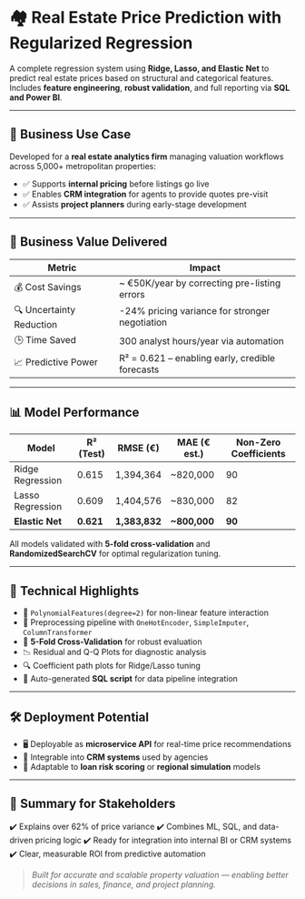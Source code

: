 # 🏘️ Real Estate Price Prediction with Regularized Regression

A complete regression system using **Ridge, Lasso, and Elastic Net** to predict real estate prices based on structural and categorical features. Includes **feature engineering**, **robust validation**, and full reporting via **SQL and Power BI**.

---

## 🏢 Business Use Case

Developed for a **real estate analytics firm** managing valuation workflows across 5,000+ metropolitan properties:

- ✅ Supports **internal pricing** before listings go live  
- ✅ Enables **CRM integration** for agents to provide quotes pre-visit  
- ✅ Assists **project planners** during early-stage development

---

## 💸 Business Value Delivered

| Metric                                | Impact                                         |
|---------------------------------------|------------------------------------------------|
| 💰 Cost Savings                        | ~ €50K/year by correcting pre-listing errors   |
| 🔍 Uncertainty Reduction               | -24% pricing variance for stronger negotiation |
| 🕒 Time Saved                          | 300 analyst hours/year via automation          |
| 📈 Predictive Power                    | R² = 0.621 – enabling early, credible forecasts|

---

## 📊 Model Performance

| Model            | R² (Test) | RMSE (€)   | MAE (€ est.) | Non-Zero Coefficients |
|------------------|-----------|------------|--------------|------------------------|
| Ridge Regression | 0.615     | 1,394,364  | ~820,000     | 90                     |
| Lasso Regression | 0.609     | 1,404,576  | ~830,000     | 82                     |
| **Elastic Net**  | **0.621** | **1,383,832** | **~800,000** | **90**                 |

All models validated with **5-fold cross-validation** and **RandomizedSearchCV** for optimal regularization tuning.

---


## 🔧 Technical Highlights

- 📐 `PolynomialFeatures(degree=2)` for non-linear feature interaction  
- 🧼 Preprocessing pipeline with `OneHotEncoder`, `SimpleImputer`, `ColumnTransformer`  
- 🧪 **5-Fold Cross-Validation** for robust evaluation  
- 📉 Residual and Q-Q Plots for diagnostic analysis  
- 🔍 Coefficient path plots for Ridge/Lasso tuning  
- 🧾 Auto-generated **SQL script** for data pipeline integration

---

## 🛠️ Deployment Potential

- 🖥️ Deployable as **microservice API** for real-time price recommendations  
- 📱 Integrable into **CRM systems** used by agencies  
- 🧠 Adaptable to **loan risk scoring** or **regional simulation** models

---

## 📌 Summary for Stakeholders
✔️ Explains over 62% of price variance
✔️ Combines ML, SQL, and data-driven pricing logic
✔️ Ready for integration into internal BI or CRM systems
✔️ Clear, measurable ROI from predictive automation

> *Built for accurate and scalable property valuation — enabling better decisions in sales, finance, and project planning.*

